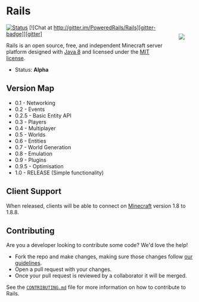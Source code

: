 Rails
=====
<img hspace='25' vspace='25' align="right" src="https://avatars2.githubusercontent.com/u/12877088?s=200">

[![Status][travis-badge]][travis] [![Chat at http://gitter.im/PoweredRails/Rails][gitter-badge]][gitter]

Rails is an open source, free, and independent Minecraft server platform designed with [Java 8] and licensed under the [MIT license]. 

 * Status: __Alpha__

## Version Map

* 0.1 - Networking
* 0.2 - Events
* 0.2.5 - Basic Entity API
* 0.3 - Players
* 0.4 - Multiplayer
* 0.5 - Worlds
* 0.6 - Entities
* 0.7 - World Generation
* 0.8 - Emulation
* 0.9 - Plugins
* 0.9.5 - Optimisation
* 1.0 - RELEASE (Simple functionality)

## Client Support

When released, clients will be able to connect on [Minecraft] version 1.8 to 1.8.8.

## Contributing
Are you a developer looking to contribute some code? We'd love the help!
* Fork the repo and make changes, making sure those changes follow [our guidelines][contrib].
* Open a pull request with your changes.
* Once your pull request is reviewed by a collaborator it will be merged.

See the [`CONTRIBUTING.md`][contrib] file for more information on how to contribute to Rails.

[MIT license]: https://opensource.org/licenses/MIT
[Minecraft]: https://minecraft.net/
[Java 8]: http://www.oracle.com/technetwork/java/javase/overview/java8-2100321.html
[gitter]: https://gitter.im/PoweredRails/Rails
[gitter-badge]: https://badges.gitter.im/Join%20Chat.svg
[travis]: https://travis-ci.org/PoweredRails/Rails
[travis-badge]: https://travis-ci.org/PoweredRails/Rails.svg?branch=master
[rails-title]: https://avatars2.githubusercontent.com/u/12877088?s=75
[contrib]: CONTRIBUTING.MD
